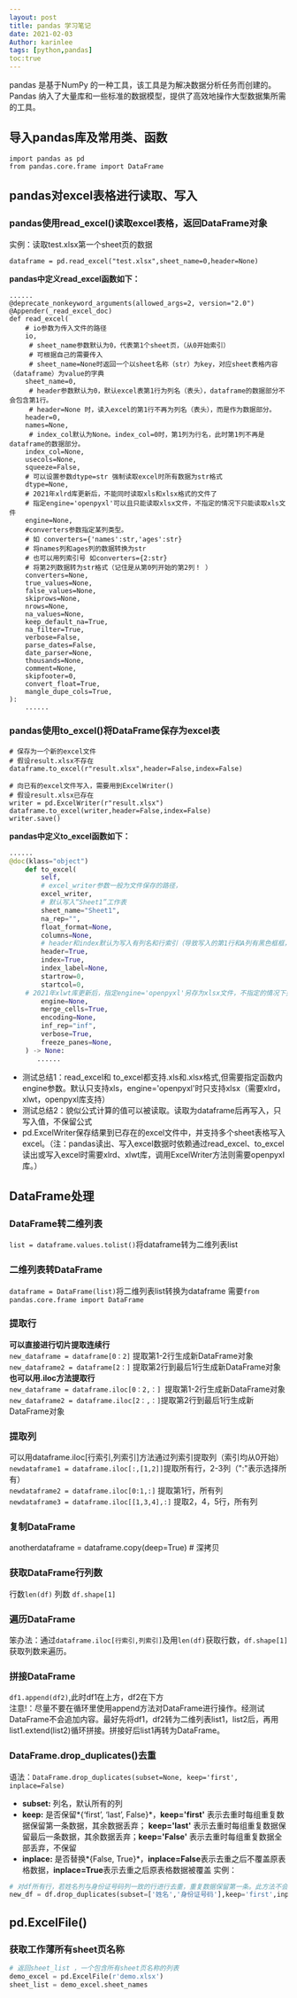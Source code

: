 ```yaml
---
layout: post
title: pandas 学习笔记
date: 2021-02-03
Author: karinlee
tags: [python,pandas]
toc:true
---
```


pandas 是基于NumPy 的一种工具，该工具是为解决数据分析任务而创建的。Pandas 纳入了大量库和一些标准的数据模型，提供了高效地操作大型数据集所需的工具。


## 导入pandas库及常用类、函数
```
import pandas as pd
from pandas.core.frame import DataFrame
```
## pandas对excel表格进行读取、写入 
###  pandas使用read_excel()读取excel表格，返回DataFrame对象
实例：读取test.xlsx第一个sheet页的数据
```
dataframe = pd.read_excel("test.xlsx",sheet_name=0,header=None)
```
**pandas中定义read_excel函数如下：**
```
......
@deprecate_nonkeyword_arguments(allowed_args=2, version="2.0")
@Appender(_read_excel_doc)
def read_excel(
    # io参数为传入文件的路径
    io,
     # sheet_name参数默认为0，代表第1个sheet页，（从0开始索引）
     # 可根据自己的需要传入
     # sheet_name=None时返回一个以sheet名称（str）为key，对应sheet表格内容（dataframe）为value的字典
    sheet_name=0, 
     # header参数默认为0，默认excel表第1行为列名（表头），dataframe的数据部分不会包含第1行。
     # header=None 时，读入excel的第1行不再为列名（表头），而是作为数据部分。
    header=0,   
    names=None,
     # index_col默认为None。index_col=0时，第1列为行名，此时第1列不再是dataframe的数据部分。
    index_col=None,
    usecols=None,
    squeeze=False,
    # 可以设置参数dtype=str 强制读取excel时所有数据为str格式
    dtype=None,  
    # 2021年xlrd库更新后，不能同时读取xls和xlsx格式的文件了
    # 指定engine='openpyxl'可以且只能读取xlsx文件，不指定的情况下只能读取xls文件
    engine=None,
    #converters参数指定某列类型。
    # 如 converters={'names':str,'ages':str} 
    # 将names列和ages列的数据转换为str
    # 也可以用列索引号 如converters={2:str}
    # 将第2列数据转为str格式（记住是从第0列开始的第2列！ ）
    converters=None,
    true_values=None,
    false_values=None,
    skiprows=None,
    nrows=None,
    na_values=None,
    keep_default_na=True,
    na_filter=True,
    verbose=False,
    parse_dates=False,
    date_parser=None,
    thousands=None,
    comment=None,
    skipfooter=0,
    convert_float=True,
    mangle_dupe_cols=True,
):
    ......
```
### pandas使用to_excel()将DataFrame保存为excel表
```
# 保存为一个新的excel文件
# 假设result.xlsx不存在
dataframe.to_excel(r"result.xlsx",header=False,index=False)
```
```
# 向已有的excel文件写入，需要用到ExcelWriter()
# 假设result.xlsx已存在
writer = pd.ExcelWriter(r"result.xlsx")
dataframe.to_excel(writer,header=False,index=False)
writer.save()
```
**pandas中定义to_excel函数如下：**
```python
......
@doc(klass="object")
    def to_excel(
        self,
        # excel_writer参数一般为文件保存的路径，
        excel_writer,
        # 默认写入“Sheet1”工作表
        sheet_name="Sheet1",
        na_rep="",
        float_format=None,
        columns=None,
        # header和index默认为写入有列名和行索引（导致写入的第1行和A列有黑色框框，可选择为False。）
        header=True,
        index=True,
        index_label=None,
        startrow=0,
        startcol=0,
    # 2021年xlwt库更新后，指定engine='openpyxl'另存为xlsx文件，不指定的情况下另存为xls文件
        engine=None,
        merge_cells=True,
        encoding=None,
        inf_rep="inf",
        verbose=True,
        freeze_panes=None,
    ) -> None:
       ......
```
- 测试总结1：read_excel和 to_excel都支持.xls和.xlsx格式,但需要指定函数内engine参数。默认只支持xls，engine='openpyxl'时只支持xlsx（需要xlrd，xlwt，openpyxl库支持） 
- 测试总结2：貌似公式计算的值可以被读取。读取为dataframe后再写入，只写入值，不保留公式 
- pd.ExcelWriter保存结果到已存在的excel文件中，并支持多个sheet表格写入excel。（注：pandas读出、写入excel数据时依赖通过read_excel、to_excel读出或写入excel时需要xlrd、xlwt库，调用ExcelWriter方法则需要openpyxl库。） 

## DataFrame处理

### DataFrame转二维列表
`list = dataframe.values.tolist()`将dataframe转为二维列表list
### 二维列表转DataFrame
`dataframe = DataFrame(list)`将二维列表list转换为dataframe
需要`from pandas.core.frame import DataFrame`
### 提取行
**可以直接进行切片提取连续行**  
`new_dataframe = dataframe[0：2]` 提取第1-2行生成新DataFrame对象  
`new_dataframe2 = dataframe[2：]` 提取第2行到最后1行生成新DataFrame对象  
**也可以用.iloc方法提取行**  
`new_dataframe = dataframe.iloc[0：2,：] `提取第1-2行生成新DataFrame对象  
`new_dataframe2 = dataframe.iloc[2：,：]`提取第2行到最后1行生成新DataFrame对象 
### 提取列
可以用dataframe.iloc[行索引,列索引]方法通过列索引提取列（索引均从0开始）  
`newdataframe1 = dataframe.iloc[:,[1,2]]`提取所有行，2-3列（":"表示选择所有）  
`newdataframe2 = dataframe.iloc[0:1,:]` 提取第1行，所有列  
`newdataframe3 = dataframe.iloc[[1,3,4],:]` 提取2，4，5行，所有列  
### 复制DataFrame
anotherdataframe = dataframe.copy(deep=True) # 深拷贝
### 获取DataFrame行列数
行数`len(df)`
列数 `df.shape[1]`
### 遍历DataFrame
笨办法：通过`dataframe.iloc[行索引,列索引]`及用`len(df)`获取行数，`df.shape[1]`获取列数来遍历。
### 拼接DataFrame
`df1.append(df2)`,此时df1在上方，df2在下方  
注意!：尽量不要在循环里使用append方法对DataFrame进行操作。经测试DataFrame不会追加内容。最好先将df1，df2转为二维列表list1，list2后，再用list1.extend(list2)循环拼接。拼接好后list1再转为DataFrame。
###  DataFrame.drop_duplicates()去重
语法：`DataFrame.drop_duplicates(subset=None, keep='first', inplace=False)`
- **subset:** 列名，默认所有的列
- **keep:** 是否保留*{‘first’, ‘last’, False}*，**keep='first'** 表示去重时每组重复数据保留第一条数据，其余数据丢弃； **keep='last'** 表示去重时每组重复数据保留最后一条数据，其余数据丢弃；**keep='False'** 表示去重时每组重复数据全部丢弃，不保留
- **inplace:** 是否替换*{False, True}*，**inplace=False**表示去重之后不覆盖原表格数据，**inplace=True**表示去重之后原表格数据被覆盖
实例：
```python
# 对df所有行，若姓名列与身份证号码列一致的行进行去重，重复数据保留第一条。此方法不会修改df，而是返回一个新的DataFrame对象赋予new_df变量
new_df = df.drop_duplicates(subset=['姓名','身份证号码'],keep='first',inplace=False)
```
## pd.ExcelFile()
### 获取工作薄所有sheet页名称
```python
# 返回sheet_list ，一个包含所有sheet页名称的列表
demo_excel = pd.ExcelFile(r'demo.xlsx')
sheet_list = demo_excel.sheet_names
```

